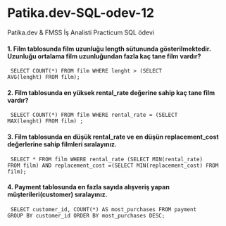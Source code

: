 # Patika.dev-SQL-odev-12
Patika.dev &amp; FMSS İş Analisti Practicum SQL ödevi

#### 1. Film tablosunda film uzunluğu length sütununda gösterilmektedir. Uzunluğu ortalama film uzunluğundan fazla kaç tane film vardır?
<code> SELECT COUNT(*) FROM film WHERE lenght > (SELECT AVG(lenght) FROM film); </code>

#### 2. Film tablosunda en yüksek rental_rate değerine sahip kaç tane film vardır?
<code> SELECT COUNT(*) FROM film WHERE rental_rate = (SELECT MAX(lenght) FROM film) ;</code>

#### 3. Film tablosunda en düşük rental_rate ve en düşün replacement_cost değerlerine sahip filmleri sıralayınız.
<code> SELECT * FROM film WHERE rental_rate (SELECT MIN(rental_rate) FROM film) 
AND replacement_cost =(SELECT MIN(replacement_cost) FROM film);</code>

#### 4. Payment tablosunda en fazla sayıda alışveriş yapan müşterileri(customer) sıralayınız.
<code> SELECT customer_id, COUNT(*) AS most_purchases FROM payment GROUP BY customer_id ORDER BY most_purchases DESC; </code>

